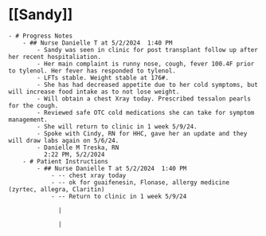 # [[Sandy]]
	- # Progress Notes
		- ## Nurse Danielle T at 5/2/2024  1:40 PM
			- Sandy was seen in clinic for post transplant follow up after her recent hospitaliation.
			- Her main complaint is runny nose, cough, fever 100.4F prior to tylenol. Her fever has responded to tylenol.
			- LFTs stable. Weight stable at 176#.
			- She has had decreased appetite due to her cold symptoms, but will increase food intake as to not lose weight.
			- Will obtain a chest Xray today. Prescribed tessalon pearls for the cough.
			- Reviewed safe OTC cold medications she can take for symptom management.
			- She will return to clinic in 1 week 5/9/24.
			- Spoke with Cindy, RN for HHC, gave her an update and they will draw labs again on 5/6/24.
			- Danielle M Treska, RN
			  2:22 PM, 5/2/2024
		- # Patient Instructions
			- ## Nurse Danielle T at 5/2/2024  1:40 PM
				- -- chest xray today
				- -- ok for guaifenesin, Flonase, allergy medicine (zyrtec, allegra, Claritin)
				- -- Return to clinic in 1 week 5/9/24
				  
				  |
				  
				  |